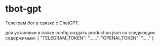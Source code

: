 # tbot-gpt
Телеграм бот в связке с ChatGPT.

для установки в папке config создать production.json со следующим содержимым:
{
  "TELEGRAM_TOKEN": "......",
  "OPENAI_TOKEN": "....."
}
